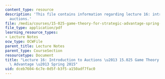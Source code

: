 ```yaml
---
content_type: resource
description: 'This file contains information regarding lecture 16: introduction to
  auctions.'
file: /media/courses/15-025-game-theory-for-strategic-advantage-spring-2015/dceb76046c7e0d5fb3f5a150adf7fac0_MIT15_025S15_Lec_16.pdf
file_type: application/pdf
learning_resource_types:
- Lecture Notes
ocw_type: OCWFile
parent_title: Lecture Notes
parent_type: CourseSection
resourcetype: Document
title: "Lecture 16: Introduction to Auctions \u2013 15.025 Game Theory for Strategic\
  \ Advantage \u2013 Spring 2015"
uid: dceb7604-6c7e-0d5f-b3f5-a150adf7fac0
---
```

